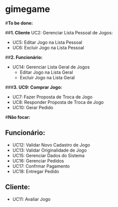 # gimegame

#**To be done:**

##**1. Cliente**
UC2: Gerenciar Lista Pessoal de Jogos:
  * UC5: Editar Jogo na Lista Pessoal
  * UC6: Excluir Jogo na Lista Pessoal

##**2. Funcionário:**
* UC14: Gerenciar Lista Geral de Jogos
  * Editar Jogo na Lista Geral
  * Excluir Jogo na Lista Geral
  
###**3. UC9: Comprar Jogo:**
* UC7: Fazer Proposta de Troca de Jogo
* UC8: Responder Proposta de Troca de Jogo
* UC10: Gerar Pedido


#**Não focar:**
## **Funcionário:**
* UC12: Validar Novo Cadastro de Jogo
* UC13: Validar Originalidade de Jogo
* UC15: Gerenciar Dados do Sistema
* UC16: Gerenciar Pedidos
* UC17: Confrmar Pagamento
* UC18: Entregar Pedido
    
## **Cliente:**
* UC11: Avaliar Jogo
